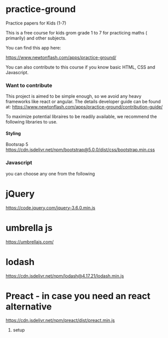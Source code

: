 # practice-ground
Practice papers for Kids (1-7)

This is a free course for kids grom grade 1 to 7 for practicing maths ( primarily)  and other subjects. 

You can find this app here:

https://www.newtonflash.com/apps/practice-ground/

You can also contribute to this course if you know basic HTML, CSS and Javascript.

### Want to contribute
This project is aimed to be simple enough, so we avoid any heavy frameworks like react or angular. The details developer guide can be found at: https://www.newtonflash.com/apps/practice-ground/contribution-guide/

To maximize potential libraires to be readily available, we recommend the following libraries to use.

#### Styling
Bootsrap 5
https://cdn.jsdelivr.net/npm/bootstrap@5.0.0/dist/css/bootstrap.min.css

### Javascript
you can choose any one from the following
# jQuery #
https://code.jquery.com/jquery-3.6.0.min.js

# umbrella js # 
https://umbrellajs.com/

# lodash #
https://cdn.jsdelivr.net/npm/lodash@4.17.21/lodash.min.js

# Preact - in case you need an react alternative #

https://cdn.jsdelivr.net/npm/preact/dist/preact.min.js




1. setup
